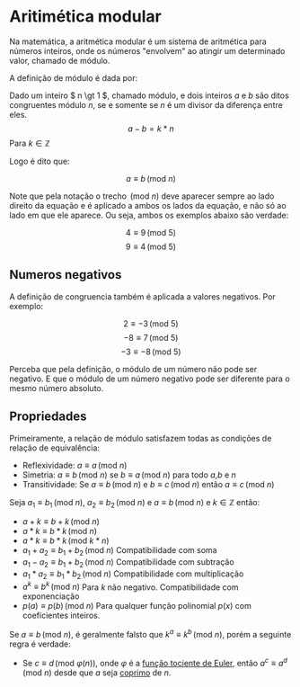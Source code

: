 # Aritimética modular


Na matemática, a aritmética modular é um sistema de aritmética para números inteiros, onde os números "envolvem" ao atingir um determinado valor, chamado de módulo.

A definição de módulo é dada por:

Dado um inteiro $ n \gt 1 $, chamado módulo, e dois inteiros $a$ e $b$ são ditos congruentes módulo $n$, se e somente se $n$ é um divisor da diferença entre eles.
$$
    a - b = k*n
$$
Para $k \in \mathbb{Z}$

Logo é dito que:

$$
    a \equiv b \,(\mathrm{mod}\ n)
$$

Note que pela notação o trecho $\,(\mathrm{mod}\ n)$ deve aparecer sempre ao lado direito da equação e é aplicado a ambos os lados da equação, e não só ao lado em que ele aparece. Ou seja, ambos os exemplos abaixo são verdade:

$$
    4 \equiv 9 \,(\mathrm{mod}\ 5)
$$
$$
    9 \equiv 4 \,(\mathrm{mod}\ 5)
$$ 

## Numeros negativos

A definição de congruencia também é aplicada a valores negativos. Por exemplo:

$$
    2 \equiv -3 \,(\mathrm{mod}\ 5)
$$
$$
    -8 \equiv 7 \,(\mathrm{mod}\ 5)
$$
$$
    -3 \equiv -8 \,(\mathrm{mod}\ 5)
$$

Perceba que pela definição, o módulo de um número não pode ser negativo. E que o módulo de um número negativo pode ser diferente para o mesmo número absoluto.


## Propriedades

Primeiramente, a relação de módulo satisfazem todas as condições de relação de equivalência:
* Reflexividade: $a\equiv a\,(\mathrm{mod}\ n)$
* Simetria: $a\equiv b\,(\mathrm{mod}\ n)$ se $b\equiv a\,(\mathrm{mod}\ n)$ para todo $a$,$b$ e $n$
* Transitividade: Se $a\equiv b\,(\mathrm{mod}\ n)$ e $b\equiv c\,(\mathrm{mod}\ n)$ então $a\equiv c\,(\mathrm{mod}\ n)$


Seja $a_1 \equiv b_1 \,(\mathrm{mod}\ n)$, $a_2 \equiv b_2 \,(\mathrm{mod}\ n)$ e $a \equiv b \,(\mathrm{mod}\ n)$ e $k \in \mathbb{Z}$ então:

* $a+k\equiv b+k \,(\mathrm{mod}\ n)$ 
* $a*k\equiv b*k \,(\mathrm{mod}\ n)$
* $a*k\equiv b*k \,(\mathrm{mod}\ k*n)$
* $a_1+a_2\equiv b_1+b_2 \,(\mathrm{mod}\ n)$ Compatibilidade com soma
* $a_1-a_2\equiv b_1+b_2 \,(\mathrm{mod}\ n)$ Compatibilidade com subtração
* $a_1*a_2\equiv b_1*b_2 \,(\mathrm{mod}\ n)$ Compatibilidade com multiplicação 
* $a^k\equiv b^k \,(\mathrm{mod}\ n)$ Para $k$ não negativo. Compatibilidade com exponenciação
* $p(a)\equiv p(b) \,(\mathrm{mod}\ n)$ Para qualquer função polinomial $p(x)$ com coeficientes inteiros.

Se $a\equiv b \,(\mathrm{mod}\ n)$, é geralmente falsto que $k^a \equiv k^b \,(\mathrm{mod}\ n)$, porém a seguinte regra é verdade:

* Se $c\equiv d \,(\mathrm{mod}\ φ(n))$, onde $φ$ é a [função tociente de Euler](https://en.wikipedia.org/wiki/Euler%27s_totient_function), então $a^c \equiv a^d \,(\mathrm{mod}\ n)$ desde que $a$ seja [coprimo](https://en.wikipedia.org/wiki/Coprime_integers) de $n$.




